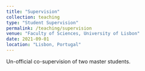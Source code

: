 ```yaml
---
title: "Supervision"
collection: teaching
type: "Student Supervision"
permalink: /teaching/supervision
venue: "Faculty of Sciences, University of Lisbon"
date: 2021-09-01
location: "Lisbon, Portugal"
---
```


Un-official co-supervision of two master students.
